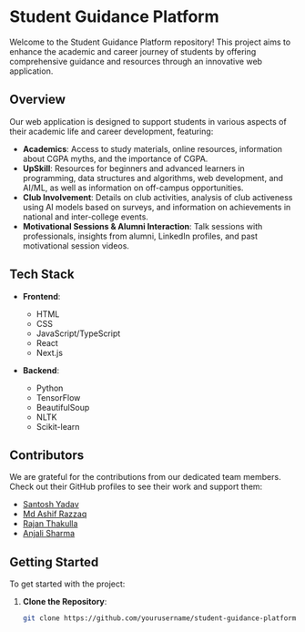 # Student Guidance Platform

Welcome to the Student Guidance Platform repository! This project aims to enhance the academic and career journey of students by offering comprehensive guidance and resources through an innovative web application.

## Overview

Our web application is designed to support students in various aspects of their academic life and career development, featuring:

- **Academics**: Access to study materials, online resources, information about CGPA myths, and the importance of CGPA.
- **UpSkill**: Resources for beginners and advanced learners in programming, data structures and algorithms, web development, and AI/ML, as well as information on off-campus opportunities.
- **Club Involvement**: Details on club activities, analysis of club activeness using AI models based on surveys, and information on achievements in national and inter-college events.
- **Motivational Sessions & Alumni Interaction**: Talk sessions with professionals, insights from alumni, LinkedIn profiles, and past motivational session videos.

## Tech Stack

- **Frontend**:
  - HTML
  - CSS
  - JavaScript/TypeScript
  - React
  - Next.js

- **Backend**:
  - Python
  - TensorFlow
  - BeautifulSoup
  - NLTK
  - Scikit-learn

## Contributors

We are grateful for the contributions from our dedicated team members. Check out their GitHub profiles to see their work and support them:

- [Santosh Yadav](https://github.com/santoydv)
- [Md Ashif Razzaq](https://github.com/mdashifraza7786)
- [Rajan Thakulla](https://github.com/rajanthakulla)
- [Anjali Sharma](https://github.com/anjali03027)

## Getting Started

To get started with the project:

1. **Clone the Repository**:
   ```bash
   git clone https://github.com/yourusername/student-guidance-platform.git
